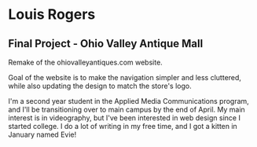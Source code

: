 # Louis Rogers
## Final Project - Ohio Valley Antique Mall

Remake of the ohiovalleyantiques.com website.

Goal of the website is to make the navigation simpler and less cluttered, while also updating the design to match the store's logo.

I'm a second year student in the Applied Media Communications program, and I'll be transitioning over to main campus by the end of April. My main interest is in videography, but I've been interested in web design since I started college. I do a lot of writing in my free time, and I got a kitten in January named Evie!